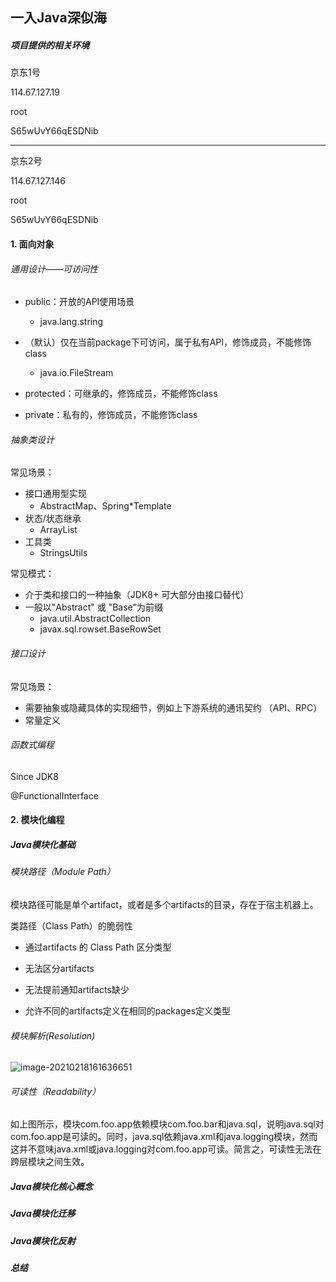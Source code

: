 ##  一入Java深似海

#####  项目提供的相关环境
京东1号

114.67.127.19

root

S65wUvY66qESDNib

--------------
京东2号

114.67.127.146

root

S65wUvY66qESDNib

####  1. 面向对象

######  通用设计——可访问性

- public：开放的API使用场景
  - java.lang.string

- （默认）仅在当前package下可访问，属于私有API，修饰成员，不能修饰class
  - java.io.FileStream
- protected：可继承的，修饰成员，不能修饰class
- private：私有的，修饰成员，不能修饰class

######  抽象类设计

  常见场景：

- 接口通用型实现
  - AbstractMap、Spring*Template
- 状态/状态继承
  - ArrayList
- 工具类
  - StringsUtils

常见模式：

- 介于类和接口的一种抽象（JDK8+ 可大部分由接口替代）
- 一般以"Abstract" 或 "Base"为前缀
  - java.util.AbstractCollection
  - javax.sql.rowset.BaseRowSet

######  接口设计

  常见场景：

-   需要抽象或隐藏具体的实现细节，例如上下游系统的通讯契约 （API、RPC）
-   常量定义

######  函数式编程

Since JDK8

@FunctionalInterface



####  2. 模块化编程

[^segmentfault]: 模块化编程更加聚焦功能，依赖或者暴露更为明确，对开发者的要求更高

#####  Java模块化基础

######  模块路径（Module Path）

模块路径可能是单个artifact，或者是多个artifacts的目录，存在于宿主机器上。

  类路径（Class Path）的脆弱性

- 通过artifacts 的 Class Path 区分类型

- 无法区分artifacts

- 无法提前通知artifacts缺少

- 允许不同的artifacts定义在相同的packages定义类型

######  模块解析(Resolution)

![image-20210218161636651](http://www.codeforc.com:9000/public/deepinjava/1-1.png?X-Amz-Algorithm=AWS4-HMAC-SHA256&X-Amz-Credential=minioadmin%2F20210218%2F%2Fs3%2Faws4_request&X-Amz-Date=20210218T101144Z&X-Amz-Expires=432000&X-Amz-SignedHeaders=host&X-Amz-Signature=e36e57a00a3a7c7788f566957d4628841ed78f4c7ae15fdf28a342e18d060f4e)

###### 可读性（Readability）

如上图所示，模块com.foo.app依赖模块com.foo.bar和java.sql，说明java.sql对com.foo.app是可读的。同时，java.sql依赖java.xml和java.logging模块，然而这并不意味java.xml或java.logging对com.foo.app可读。简言之，可读性无法在跨层模块之间生效。

#####  Java模块化核心概念

#####  Java模块化迁移

#####  Java模块化反射

#####  总结

